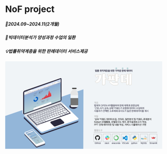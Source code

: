 # NoF project

##### 📅2024.09~2024.11(2개월)
##### 🎒빅데이터분석가 양성과정 수업의 일환
##### 💡법률취약계층을 위한 판례데이터 서비스제공


![프로젝트소개이미지](https://github.com/jinhyeongkim1/NoFproject/blob/main/%ED%94%84%EB%A1%9C%EC%A0%9D%ED%8A%B8%20%EC%86%8C%EA%B0%9C%EC%9D%B4%EB%AF%B8%EC%A7%80.png)
